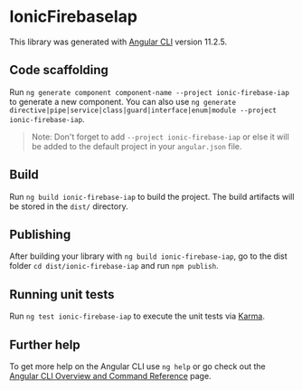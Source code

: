 # IonicFirebaseIap

This library was generated with [Angular CLI](https://github.com/angular/angular-cli) version 11.2.5.

## Code scaffolding

Run `ng generate component component-name --project ionic-firebase-iap` to generate a new component. You can also use `ng generate directive|pipe|service|class|guard|interface|enum|module --project ionic-firebase-iap`.
> Note: Don't forget to add `--project ionic-firebase-iap` or else it will be added to the default project in your `angular.json` file. 

## Build

Run `ng build ionic-firebase-iap` to build the project. The build artifacts will be stored in the `dist/` directory.

## Publishing

After building your library with `ng build ionic-firebase-iap`, go to the dist folder `cd dist/ionic-firebase-iap` and run `npm publish`.

## Running unit tests

Run `ng test ionic-firebase-iap` to execute the unit tests via [Karma](https://karma-runner.github.io).

## Further help

To get more help on the Angular CLI use `ng help` or go check out the [Angular CLI Overview and Command Reference](https://angular.io/cli) page.
